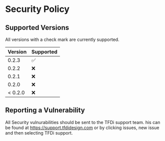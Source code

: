 # Security Policy

## Supported Versions

All versions with a check mark are currently supported.

| Version | Supported          |
| ------- | ------------------ |
| 0.2.3   | :white_check_mark: |
| 0.2.2   | :x:                |
| 0.2.1   | :x:                |
| 0.2.0   | :x:                |
| < 0.2.0 | :x:                |

## Reporting a Vulnerability

All Security vulnurabilities should be sent to the TFDi support team. his can be found at https://support.tfdidesign.com or by clicking issues, new issue and then selecting TFDi support.
